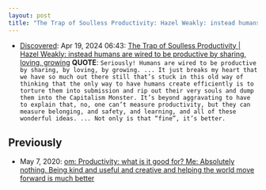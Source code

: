 ```yaml
---
layout: post
title: "The Trap of Soulless Productivity: Hazel Weakly: instead humans are wired to be productive by sharing, loving, growing"
---
```


* [Discovered](http://rolandtanglao.com/2020/07/29/p1-blogthis-checkvist-list-links-to-blog): Apr 19, 2024 06:43: [The Trap of Soulless Productivity \| Hazel Weakly: instead humans are wired to be productive by sharing, loving, growing](https://hazelweakly.me/blog/soulless-productivity/) **QUOTE**: `Seriously! Humans are wired to be productive by sharing, by loving, by growing. ... It just breaks my heart that we have so much out there still that’s stuck in this old way of thinking that the only way to have humans create efficiently is to torture them into submission and rip out their very souls and dump them into the Capitalism Monster. It’s beyond aggravating to have to explain that, no, one can’t measure productivity, but they can measure belonging, and safety, and learning, and all of these wonderful ideas. ... Not only is that “fine”, it’s better.`

## Previously

* May 7, 2020: [om:  Productivity: what is it good for? Me: Absolutely nothing. Being kind  and useful and creative and helping the world move forward is much  better](http://rolandtanglao.com/2020/05/07/p1-om-productivity-what-is-it-good-for-me-absolutely-nothing/)        

